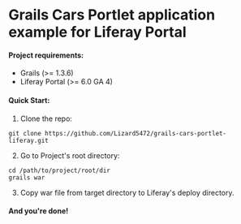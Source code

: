 # Grails Cars Portlet application example for Liferay Portal

#### Project requirements:
- Grails (>= 1.3.6)
- Liferay Portal (>= 6.0 GA 4)


#### Quick Start:
1. Clone the repo:
    
```git clone https://github.com/Lizard5472/grails-cars-portlet-liferay.git```

2. Go to Project's root directory:
    
```
cd /path/to/project/root/dir
grails war
```

3. Copy war file from target directory to Liferay's deploy directory.

#### And you're done!